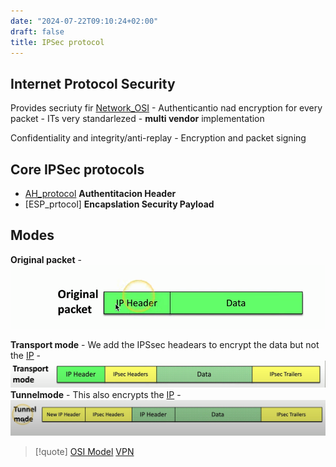 ```yaml
---
date: "2024-07-22T09:10:24+02:00"
draft: false
title: IPSec protocol
---
```


## Internet Protocol Security

Provides secriuty fir
[Network_OSI](/Network/Ref_OSI/Network_OSI) - Authenticantio
nad encryption for every packet - ITs very standarlezed - **multi
vendor** implementation

Confidentiality and integrity/anti-replay - Encryption and packet
signing

## Core IPSec protocols

-   [AH_protocol](/Ah_header) **Authentitacion Header**
-   \[ESP_prtocol\] **Encapslation Security Payload**

## Modes

**Original packet** -
![OriginalPacket_visual.png](/static/OriginalPacket_visual.png)

**Transport mode** - We add the IPSsec headears to encrypt the data but
not the [IP](/Network/Ref_OSI/IP) -
![IPSecTransportMode_visual.png](/static/IPSecTransportMode_visual.png)
**Tunnelmode** - This also encrypts the
[IP](/Network/Ref_OSI/IP) -
![IPSecTunnelMode_visual.png](/static/IPSecTunnelMode_visual.png)

> \[!quote\] [OSI Model](/MAIN_Network+/OSI_Model)
> [VPN](/VPN)
